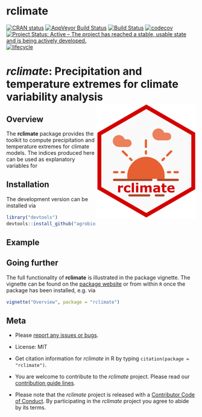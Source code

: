 
# rclimate

<!-- badges: start -->

[![CRAN
status](https://www.r-pkg.org/badges/version/rclimate)](https://cran.r-project.org/package=rclimate)
[![AppVeyor Build
Status](https://ci.appveyor.com/api/projects/status/github/agrobioinfoservices/rclimate?branch=master&svg=true)](https://ci.appveyor.com/project/kauedesousa/rclimate)
[![Build
Status](https://travis-ci.org/agrobioinfoservices/rclimate.svg?branch=master)](https://travis-ci.org/agrobioinfoservices/rclimate)
[![codecov](https://codecov.io/gh/agrobioinfoservices/rclimate/master.svg)](https://codecov.io/github/agrobioinfoservices/rclimate?branch=master)
[![Project Status: Active – The project has reached a stable, usable
state and is being actively
developed.](https://www.repostatus.org/badges/latest/active.svg)](https://www.repostatus.org/#active)
[![lifecycle](https://img.shields.io/badge/lifecycle-maturing-blue.svg)](https://www.tidyverse.org/lifecycle/#maturing)
<!-- badges: end -->

# *rclimate*: Precipitation and temperature extremes for climate variability analysis <img align="right" src="man/figures/logo.png">

## Overview

The **rclimate** package provides the toolkit to compute precipitation and temperature extremes for climate models. The indices produced here can be used as explanatory variables for  

## Installation

The development version can be installed via

``` r
library("devtools")
devtools::install_github("agrobioinfoservices/rclimate", build_vignettes = TRUE)
```

## Example

## Going further

The full functionality of **rclimate** is illustrated in the package
vignette. The vignette can be found on the [package
website](https://agrobioinfoservices.github.io/rclimate/) or from within
`R` once the package has been installed, e.g. via

``` r
vignette("Overview", package = "rclimate")
```

## Meta

  - Please [report any issues or
    bugs](https://github.com/agrobioinfoservices/rclimate/issues).

  - License: MIT

  - Get citation information for *rclimate* in R by typing
    `citation(package = "rclimate")`.

  - You are welcome to contribute to the *rclimate* project. Please read
    our [contribution guide lines](CONTRIBUTING.md).

  - Please note that the *rclimate* project is released with a
    [Contributor Code of Conduct](CODE_OF_CONDUCT.md). By participating
    in the *rclimate* project you agree to abide by its terms.
